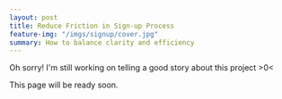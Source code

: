 ```yaml
---
layout: post
title: Reduce Friction in Sign-up Process
feature-img: "/imgs/signup/cover.jpg"
summary: How to balance clarity and efficiency
---
```


Oh sorry! I'm still working on telling a good story about this project >0<

This page will be ready soon.
